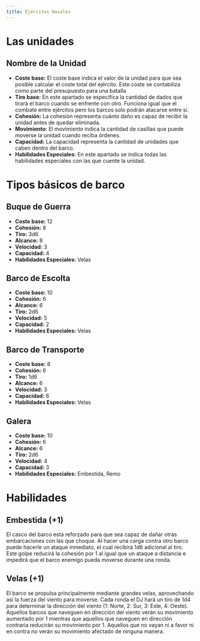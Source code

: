```yaml
---
title: Ejércitos Navales
---
```


# Las unidades

## Nombre de la Unidad

- **Coste base:** El coste base indica el valor de la unidad para que sea posible calcular el coste total del ejército. Este coste se contabiliza como parte del presupuesto para una batalla
- **Tiro base:** En este apartado se especifica la cantidad de dados que tirará el barco cuando se enfrente con otro. Funciona igual que el combate entre ejércitos pero los barcos solo podrán atacarse entre sí. 
- **Cohesión:** La cohesión representa cuánto daño es capaz de recibir la unidad antes de quedar eliminada. 
- **Movimiento:** El movimiento indica la cantidad de casillas que puede moverse la unidad cuando reciba órdenes. 
- **Capacidad:** La capacidad representa la cantidad de unidades que caben dentro del barco.
- **Habilidades Especiales:** En este apartado se indica todas las habilidades especiales con las que cuente la unidad.

# Tipos básicos de barco

## Buque de Guerra

- **Coste base:** 12
- **Cohesión:** 8
- **Tiro:** 3d6
- **Alcance:** 8
- **Velocidad:** 3
- **Capacidad:** 4
- **Habilidades Especiales:** Velas

## Barco de Escolta

- **Coste base:** 10
- **Cohesión:** 6
- **Alcance:** 6
- **Tiro:** 2d6
- **Velocidad:** 5
- **Capacidad:** 2
- **Habilidades Especiales:** Velas

## Barco de Transporte

- **Coste base:** 8
- **Cohesión:** 6
- **Tiro:** 1d6
- **Alcance:** 6
- **Velocidad:** 3
- **Capacidad:** 6
- **Habilidades Especiales:** Velas

## Galera

- **Coste base:** 10
- **Cohesión:** 6
- **Alcance:** 6
- **Tiro:** 2d6
- **Velocidad:** 4
- **Capacidad:** 3
- **Habilidades Especiales:** Embestida, Remo

# Habilidades

## Embestida (+1)

El casco del barco está reforzado para que sea capaz de dañar otras embarcaciones con las que choque. Al hacer una carga contra otro barco puede hacerle un ataque inmediato, el cual recibirá 1d6 adicional al tiro. Este golpe reducirá la cohesión por 1 al igual que un ataque a distancia e impedirá que el barco enemigo pueda moverse durante una ronda.

## Velas (+1)

El barco se propulsa principalmente mediante grandes velas, aprovechando así la fuerza del viento para moverse. Cada ronda el DJ hará un tiro de 1d4 para determinar la dirección del viento (1: Norte, 2: Sur, 3: Este, 4: Oeste). Aquellos barcos que naveguen en dirección del viento verán su movimiento aumentado por 1 mientras que aquellos que naveguen en dirección contraria reducirán su movimiento por 1. Aquellos que no vayan ni a favor ni en contra no verán su movimiento afectado de ninguna manera. 